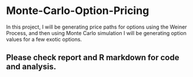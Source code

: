 # Monte-Carlo-Option-Pricing
In this project, I will be generating price paths for options using the  Weiner Process, and then using Monte Carlo simulation I will be generating option values  for a few exotic options.

## Please check report and R markdown for code and analysis.

